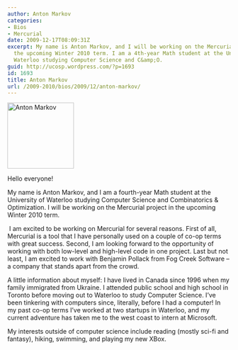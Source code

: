 ```yaml
---
author: Anton Markov
categories:
- Bios
- Mercurial
date: 2009-12-17T08:09:31Z
excerpt: My name is Anton Markov, and I will be working on the Mercurial project in
  the upcoming Winter 2010 term. I am a 4th-year Math student at the University of
  Waterloo studying Computer Science and C&amp;O.
guid: http://ucosp.wordpress.com/?p=1693
id: 1693
title: Anton Markov
url: /2009-2010/bios/2009/12/anton-markov/
---
```


<img class="size-thumbnail wp-image-1695 alignleft" title="Anton Markov" src="http://ucosp.files.wordpress.com/2009/12/img_1175_web.jpg?w=150" alt="Anton Markov" width="150" height="149" />

Hello everyone!

My name is Anton Markov, and I am a fourth-year Math student at the University of Waterloo studying Computer Science and Combinatorics & Optimization. I will be working on the Mercurial project in the upcoming Winter 2010 term.

 I am excited to be working on Mercurial for several reasons. First of all, Mercurial is a tool that I have personally used on a couple of co-op terms with great success. Second, I am looking forward to the opportunity of working with both low-level and high-level code in one project. Last but not least, I am excited to work with Benjamin Pollack from Fog Creek Software &#8211; a company that stands apart from the crowd.

A little information about myself: I have lived in Canada since 1996 when my family immigrated from Ukraine. I attended public school and high school in Toronto before moving out to Waterloo to study Computer Science. I&#8217;ve been tinkering with computers since, literally, before I had a computer! In my past co-op terms I&#8217;ve worked at two startups in Waterloo, and my current adventure has taken me to the west coast to intern at Microsoft.

My interests outside of computer science include reading (mostly sci-fi and fantasy), hiking, swimming, and playing my new XBox.